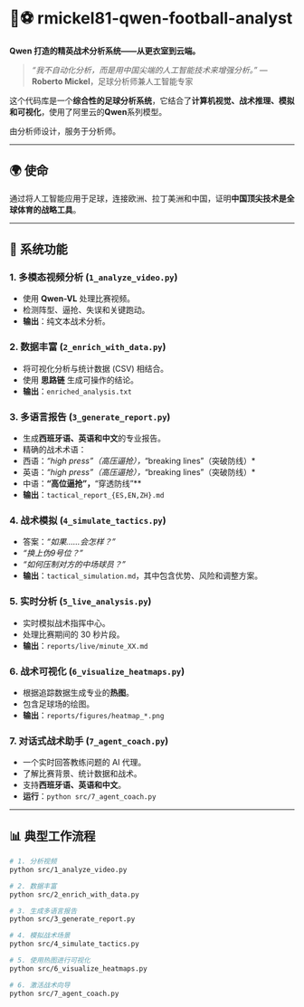 # 🧠⚽ rmickel81-qwen-football-analyst
**Qwen 打造的精英战术分析系统——从更衣室到云端。**

> *“我不自动化分析，而是用中国尖端的人工智能技术来增强分析。”*
> — **Roberto Mickel**，足球分析师兼人工智能专家

这个代码库是一个**综合性的足球分析系统**，它结合了**计算机视觉、战术推理、模拟和可视化**，使用了阿里云的**Qwen**系列模型。

由分析师设计，服务于分析师。

---

## 🌍 使命
通过将人工智能应用于足球，连接欧洲、拉丁美洲和中国，证明**中国顶尖技术是全球体育的战略工具**。

---

## 🚀 系统功能

### 1. **多模态视频分析** (`1_analyze_video.py`)
- 使用 **Qwen-VL** 处理比赛视频。
- 检测阵型、逼抢、失误和关键跑动。
- **输出**：纯文本战术分析。

### 2. **数据丰富** (`2_enrich_with_data.py`)
- 将可视化分析与统计数据 (CSV) 相结合。
- 使用 **思路链** 生成可操作的结论。
- **输出**：`enriched_analysis.txt`

### 3. **多语言报告** (`3_generate_report.py`)
- 生成**西班牙语、英语和中文**的专业报告。
- 精确的战术术语：
- 西语：*“high press”（高压逼抢），*“breaking lines”（突破防线）*
- 英语：*“high press”（高压逼抢），*“breaking lines”（突破防线）*
- 中语：**“高位逼抢”，**“穿透防线”**
- **输出**：`tactical_report_{ES,EN,ZH}.md`

### 4. **战术模拟** (`4_simulate_tactics.py`)
- 答案：*“如果……会怎样？”*
- *“换上伪9号位？”*
- *“如何压制对方的中场球员？”*
- **输出**：`tactical_simulation.md`，其中包含优势、风险和调整方案。

### 5. **实时分析** (`5_live_analysis.py`)
- 实时模拟战术指挥中心。
- 处理比赛期间的 30 秒片段。
- **输出**：`reports/live/minute_XX.md`

### 6. **战术可视化** (`6_visualize_heatmaps.py`)
- 根据追踪数据生成专业的**热图**。
- 包含足球场的绘图。
- **输出**：`reports/figures/heatmap_*.png`

### 7. **对话式战术助手** (`7_agent_coach.py​​`)
- 一个实时回答教练问题的 AI 代理。
- 了解比赛背景、统计数据和战术。
- 支持**西班牙语、英语和中文**。
- **运行**：`python src/7_agent_coach.py​​`

---

## 📊 典型工作流程

```bash
# 1. 分析视频
python src/1_analyze_video.py

# 2. 数据丰富
python src/2_enrich_with_data.py

# 3. 生成多语言报告
python src/3_generate_report.py

# 4. 模拟战术场景
python src/4_simulate_tactics.py

# 5. 使用热图进行可视化
python src/6_visualize_heatmaps.py

# 6. 激活战术向导
python src/7_agent_coach.py
